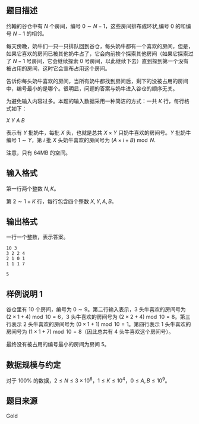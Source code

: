 ## 题目描述

约翰的谷仓中有 $N$ 个房间，编号 $0\sim N-1$，这些房间排布成环状,编号 $0$ 的和编号 $N-1$ 的相邻。

每天傍晚，奶牛们一只一只排队回到谷仓，每头奶牛都有一个喜欢的房间，但是，如果它喜欢的房间已被其他奶牛占了，它会向前挨个探索其他房间（如果它探索过了 $N-1$ 号房间，它会继续探索 $0$ 号房间，以此继续下去）直到探到第一个没有被占用的房间，这时它会宣布占用这个房间。

告诉你每头奶牛喜欢的房间，当所有奶牛都找到房间后，剩下的没被占用的房间中，编号最小的是哪个。很明显，问题的答案与奶牛进入谷仓的顺序无关。

为避免输入内容过多。本题的输入数据采用一种简洁的方式：一共 $K$ 行，每行格式如下：

$X\ Y\ A\ B$

表示有 $Y$ 批奶牛，每批 $X$ 头，也就是总共 $X\times Y$ 只奶牛喜欢的房间号。$Y$ 批奶牛编号 $1\sim Y$，第 $i$ 批 $X$ 头奶牛喜欢的房间号为 $(A\times i+B)\bmod N$.

注意，只有 $64\text{MB}$ 的空间。

## 输入格式

第一行两个整数 $N,K$。

第 $2\sim 1+K$ 行，每行包含四个整数 $X,Y,A,B$。

## 输出格式

一行一个整数，表示答案。

```input1
10 3
3 2 2 4
2 1 0 1
1 1 1 7 
```

```output1
5 
```

## 样例说明 1

谷仓里有 $10$ 个房间，编号为 $0\sim 9$。第二行输入表示，$3$ 头牛喜欢的房间号为 $(2\times 1+4)\bmod 10=6$，$3$ 头牛喜欢的房间号为 $(2\times 2+4)\bmod 10=8$。第三行表示 $2$ 头牛喜欢的房间号为 $(0\times 1+1)\bmod 10=1$。第四行表示 $1$ 头牛喜欢的房间号为 $(1\times 1+7)\bmod 10=8$（因此总共有 $4$ 头牛喜欢这个房间号）。

最终没有被占用的编号最小的房间为房间 $5$。

## 数据规模与约定

对于 $100\%$ 的数据，$2\leq N\leq 3\times 10^6$，$1\leq K\leq 10^4$，$0\leq A,B\leq 10^9$。

## 题目来源

Gold